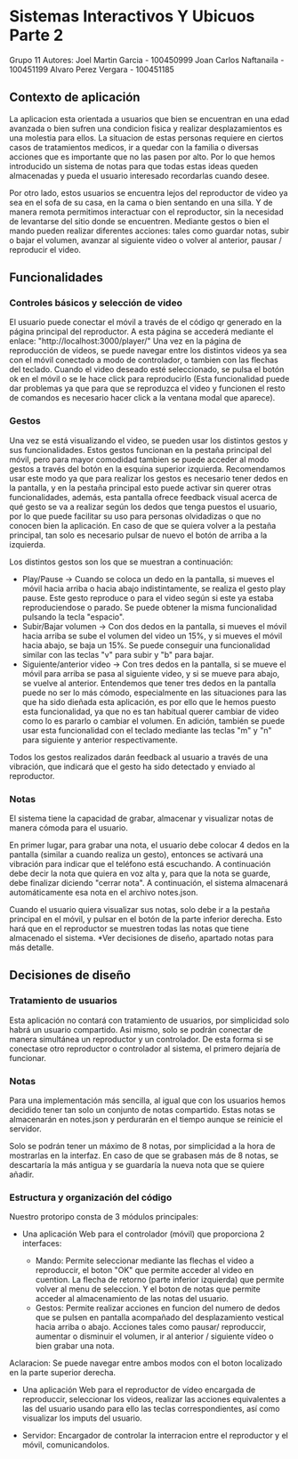 # Sistemas Interactivos Y Ubicuos Parte 2
Grupo 11
Autores:
Joel Martin Garcia - 100450999
Joan Carlos Naftanaila - 100451199
Alvaro Perez Vergara - 100451185

## Contexto de aplicación

La aplicacion esta orientada a usuarios que bien se encuentran en una edad avanzada o bien sufren una condicion fisica  y realizar desplazamientos es una molestia para ellos. La situacion de estas personas requiere en ciertos casos de tratamientos medicos, ir a quedar con la familia o diversas acciones que es importante que no las pasen por alto. Por lo que hemos introducido un sistema de notas para que todas estas ideas queden almacenadas y pueda el usuario interesado recordarlas cuando desee.  

Por otro lado, estos usuarios se encuentra lejos del reproductor de video ya sea en el sofa de su casa, en la cama o bien sentando en una silla. Y de manera remota permitimos interactuar con el reproductor, sin la necesidad de levantarse del sitio donde se encuentren. Mediante gestos o bien el mando pueden realizar diferentes acciones: tales como guardar notas, subir o bajar el volumen, avanzar al siguiente video o volver al anterior, pausar / reproducir el video.



## Funcionalidades

### Controles básicos y selección de video
El usuario puede conectar el móvil a través de el código qr generado en la página principal del reproductor. A esta página se accederá mediante el enlace: "http://localhost:3000/player/"
Una vez en la página de reproducción de videos, se puede navegar entre los distintos videos ya sea con el móvil conectado a modo de controlador, o tambien con las flechas del teclado.
Cuando el video deseado esté seleccionado, se pulsa el botón ok en el móvil o se le hace click para reproducirlo (Esta funcionalidad puede dar problemas ya que para que se reproduzca el video y funcionen el resto de comandos es necesario hacer click a la ventana modal que aparece).


### Gestos
Una vez se está visualizando el video, se pueden usar los distintos gestos y sus funcionalidades. Estos gestos funcionan en la pestaña principal del móvil, pero para mayor comodidad tambien se puede acceder al modo gestos a través del botón en la esquina superior izquierda. 
Recomendamos usar este modo ya que para realizar los gestos es necesario tener dedos en la pantalla, y en la pestaña principal esto puede activar sin querer otras funcionalidades, además, esta pantalla ofrece feedback visual acerca de qué gesto se va a realizar según los dedos que tenga puestos el usuario, por lo que puede facilitar su uso para personas olvidadizas o que no conocen bien la aplicación.
En caso de que se quiera volver a la pestaña principal, tan solo es necesario pulsar de nuevo el botón de arriba a la izquierda.


 Los distintos gestos son los que se muestran a continuación:
 * Play/Pause -> Cuando se coloca un dedo en la pantalla, si mueves el móvil hacia arriba o hacia abajo indistintamente, se realiza el gesto play pause. Este gesto reproduce o para el video según si este ya estaba reproduciendose o parado. Se puede obtener la misma funcionalidad pulsando la tecla "espacio".
 * Subir/Bajar volumen -> Con dos dedos en la pantalla, si mueves el móvil hacia arriba se sube el volumen del video un 15%, y si mueves el móvil hacia abajo, se baja un 15%. Se puede conseguir una funcionalidad similar con las teclas "v" para subir y "b" para bajar. 
 * Siguiente/anterior video -> Con tres dedos en la pantalla, si se mueve el móvil para arriba se pasa al siguiente video, y si se mueve para abajo, se vuelve al anterior. Entendemos que tener tres dedos en la pantalla puede no ser lo más cómodo, especialmente en las situaciones para las que ha sido dieñada esta aplicación, es por ello que le hemos puesto esta funcionalidad, ya que no es tan habitual querer cambiar de video como lo es pararlo o cambiar el volumen. En adición, también se puede usar esta funcionalidad con el teclado mediante las teclas "m" y "n" para siguiente y anterior respectivamente.

 Todos los gestos realizados darán feedback al usuario a través de una vibración, que indicará que el gesto ha sido detectado y enviado al reproductor.
 ### Notas
El sistema tiene la capacidad de grabar, almacenar y visualizar notas de manera cómoda para el usuario.


En primer lugar, para grabar una nota, el usuario debe colocar 4 dedos en la pantalla (similar a cuando realiza un gesto), entonces se activará una vibración para indicar que el teléfono está escuchando. A continuación debe decir la nota que quiera en voz alta y, para que la nota se guarde, debe finalizar diciendo "cerrar nota". A continuación, el sistema almacenará automáticamente esa nota en el archivo notes.json.


Cuando el usuario quiera visualizar sus notas, solo debe ir a la pestaña principal en el móvil, y pulsar en el botón de la parte inferior derecha. Esto hará que en el reproductor se muestren todas las notas que tiene almacenado el sistema. *Ver decisiones de diseño, apartado notas para más detalle.


## Decisiones de diseño

### Tratamiento de usuarios
Esta aplicación no contará con tratamiento de usuarios, por simplicidad solo habrá un usuario compartido. Asi mismo, solo se podrán conectar de manera simultánea un reproductor y un controlador. De esta forma si se conectase otro reproductor o controlador al sistema, el primero dejaría de funcionar.

### Notas
Para una implementación más sencilla, al igual que con los usuarios hemos decidido tener tan solo un conjunto de notas compartido. Estas notas se almacenarán en notes.json y perdurarán en el tiempo aunque se reinicie el servidor.

Solo se podrán tener un máximo de 8 notas, por simplicidad a la hora de mostrarlas en la interfaz. En caso de que se grabasen más de 8 notas, se descartaría la más antigua y se guardaría la nueva nota que se quiere añadir.

### Estructura y organización del código
Nuestro protoripo consta de 3 módulos principales:
 - Una aplicación Web para el controlador (móvil) que proporciona 2 interfaces: 
 
   * Mando: Permite seleccionar mediante las flechas el video a reproduccir, el boton "OK" que permite acceder al video en  cuention. La flecha de retorno (parte inferior izquierda) que permite volver al menu de seleccion. Y el boton de notas que permite acceder al almacenamiento de las notas del usuario.
   * Gestos: Permite realizar acciones en funcion del numero de dedos que se pulsen en pantalla acompañado del desplazamiento vestical hacia arriba o abajo. Acciones tales como pausar/ reproduccir, aumentar o disminuir el volumen, ir al anterior / siguiente vídeo o bien grabar una nota.
   
Aclaracion: Se puede navegar entre ambos modos con el boton localizado en la parte superior derecha.
 
- Una aplicación Web para el reproductor de vídeo encargada de reproduccir, seleccionar los videos, realizar las acciones equivalentes a las del usuario usando para ello las teclas correspondientes, así como visualizar los imputs del usuario.

- Servidor: Encargador de controlar la interracion entre el reproductor y el móvil, comunicandolos.
 